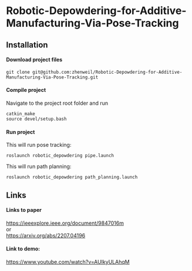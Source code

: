 # Robotic-Depowdering-for-Additive-Manufacturing-Via-Pose-Tracking

## Installation
#### Download project files
```
git clone git@github.com:zhenweil/Robotic-Depowdering-for-Additive-Manufacturing-Via-Pose-Tracking.git
```
#### Compile project
Navigate to the project root folder and run
```
catkin_make
source devel/setup.bash
```
#### Run project
This will run pose tracking:
```
roslaunch robotic_depowdering pipe.launch
```
This will run path planning:
```
roslaunch robotic_depowdering path_planning.launch
```
## Links
#### Links to paper
https://ieeexplore.ieee.org/document/9847016m <br />
or <br />
https://arxiv.org/abs/2207.04196

#### Link to demo:
https://www.youtube.com/watch?v=AUIkyULAhqM 
